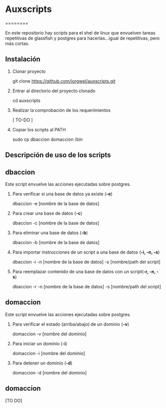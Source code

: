 # **Auxscripts** # 
========

En este repositorio hay scripts para el shel de linux que envuelven tareas
repetitivas de glassfish y postgres para hacerlas...igual de repetitivas,
pero más cortas.


## **Instalación** ##
   1. Clonar proyecto
            
        git clone https://github.com/jorgwel/auxscripts.git
        
   2. Entrar al directorio del proyecto clonado

        cd auxscripts
        
   3. Realizar la comprobación de los requerimientos

        [ TO-DO ]
        
   4. Copiar los scripts al PATH
 
        sudo cp dbaccion domaccion /bin





## **Descripción de uso de los scripts** ##

## dbaccion ##

Este script envuelve las acciones ejecutadas sobre postgres.

   1. Para verificar si una base de datos ya existe (**-e**)

        dbaccion -e [nombre de la base de datos]
        
   2. Para crear una base de datos (**-c**)

        dbaccion -c [nombre de la base de datos]
            
   3. Para eliminar una base de datos (**-b**)

        dbaccion -b [nombre de la base de datos]

   4. Para importar instrucciones de un script a una base de datos (**-i, -n, -s**)

        dbaccion -i -n [nombre de la base de datos] -s [nombre/path del script]
        
   4. Para reemplazar contenido de una base de datos con un script(**-r, -n, -s**)

        dbaccion -r -n [nombre de la base de datos] -s [nombre/path del script]
        

## domaccion ##

Este script envuelve las acciones ejecutadas sobre postgres.

   1. Para verificar el estado (arriba/abajo) de un dominio (**-v**)

        domaccion -v [nombre del dominio]
        
   2. Para iniciar un dominio (**-i**)

        domaccion -i [nombre del dominio]
            
   3. Para detener un dominio (**-d**)

        domaccion -d [nombre del dominio]

## domaccion ##
[TO DO]

<!--#***bold italic***  **bold** ***bold italic***-->